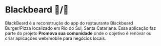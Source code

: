 # Blackbeard :hamburger:/:pizza:
BlackBeard é a reconstrução do app do restaurante Blackbeard Burger/Pizza localizado em Rio do Sul, Santa Catariana. Essa aplicação faz parte do projeto <strong>Promova sua comunidade</strong> onde o objetivo é renovar ou criar aplicações web/mobile para negócios locais. 
